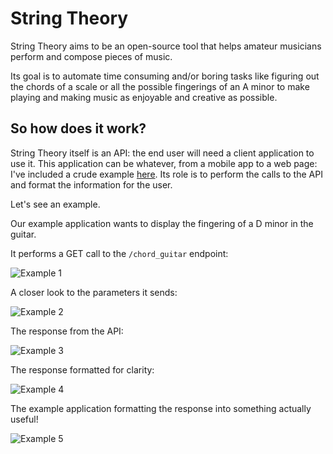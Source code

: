 # String Theory

String Theory aims to be an open-source tool that helps amateur musicians perform and compose pieces of music.


Its goal is to automate time consuming and/or boring tasks like figuring out the chords of a scale or all the possible
fingerings of an A minor to make playing and making music as enjoyable and creative as possible.

## So how does it work?

String Theory itself is an API: the end user will need a client application to use it.
This application can be whatever, from a mobile app to a web page: I've included a crude example
[here](https://github.com/skycleaver/string_theory_frontend).
Its role is to perform the calls to the API and format the information for the user.

Let's see an example.

Our example application wants to display the fingering of a D minor in the guitar.

It performs a GET call to the `/chord_guitar` endpoint:


![Example 1](http://imgur.com/g2uHACi.png)

A closer look to the parameters it sends:


![Example 2](http://imgur.com/nXt4bXY.png)

The response from the API:


![Example 3](http://imgur.com/oa1ysAh.png)

The response formatted for clarity:


![Example 4](http://imgur.com/otogHqE.png)

The example application formatting the response into something actually useful!


![Example 5](http://imgur.com/GzHk7Aa.png)
